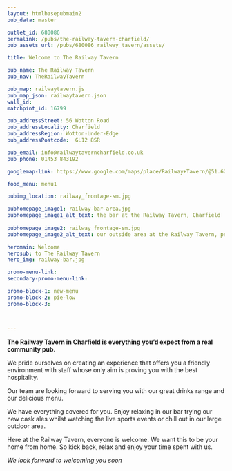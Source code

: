 ```yaml
---
layout: htmlbasepubmain2
pub_data: master

outlet_id: 680086
permalink: /pubs/the-railway-tavern-charfield/
pub_assets_url: /pubs/680086_railway_tavern/assets/

title: Welcome to The Railway Tavern

pub_name: The Railway Tavern
pub_nav: TheRailwayTavern

pub_map: railwaytavern.js
pub_map_json: railwaytavern.json
wall_id:
matchpint_id: 16799

pub_addressStreet: 56 Wotton Road
pub_addressLocality: Charfield
pub_addressRegion: Wotton-Under-Edge
pub_addressPostcode:  GL12 8SR

pub_email: info@railwaytaverncharfield.co.uk
pub_phone: 01453 843192

googlemap-link: https://www.google.com/maps/place/Railway+Tavern/@51.629687,-2.396817,16z/data=!4m5!3m4!1s0x48719f3b0c15e613:0x356bde9dbc766463!8m2!3d51.629248!4d-2.399119?hl=en-GB

food_menu: menu1

pubimg_location: railway_frontage-sm.jpg 

pubhomepage_image1: railway-bar-area.jpg
pubhomepage_image1_alt_text: the bar at the Railway Tavern, Charfield
 
pubhomepage_image2: railway_frontage-sm.jpg
pubhomepage_image2_alt_text: our outside area at the Railway Tavern, perfect when the sun shines

heromain: Welcome
herosub: to The Railway Tavern
hero_img: railway-bar.jpg

promo-menu-link:
secondary-promo-menu-link:

promo-block-1: new-menu
promo-block-2: pie-low
promo-block-3: 



---
```


**The Railway Tavern in Charfield is everything you’d expect from a real community pub.**

We pride ourselves on creating an experience that offers you a friendly environment with staff whose only aim is proving you with the best hospitality.

Our team are looking forward to serving you with our great drinks range and our delicious menu.

We have everything covered for you. Enjoy relaxing in our bar trying our new cask ales whilst watching the live sports events or chill out in our large outdoor area.

Here at the Railway Tavern, everyone is welcome. We want this to be your home from home. So kick back, relax and enjoy your time spent with us.

*We look forward to welcoming you soon*
